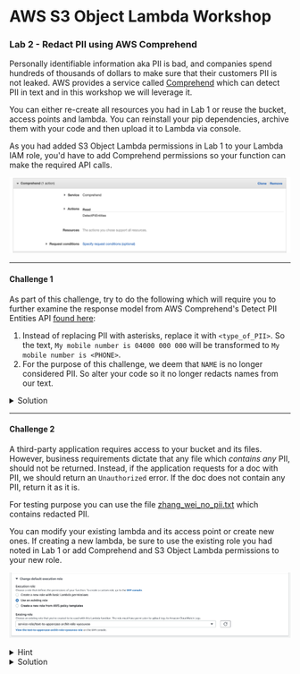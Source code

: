 # AWS S3 Object Lambda Workshop
### Lab 2 - Redact PII using AWS Comprehend

Personally identifiable information aka PII is bad, and companies spend hundreds of thousands of dollars to make sure that their customers PII is not leaked. AWS provides a service called [Comprehend](https://aws.amazon.com/comprehend/) which can detect PII in text and in this workshop we will leverage it. 


You can either re-create all resources you had in Lab 1 or reuse the bucket, access points and lambda. You can reinstall your pip dependencies, archive them with your code and then upload it to Lambda via console.

As you had added S3 Object Lambda permissions in Lab 1 to your Lambda IAM role, you'd have to add Comprehend permissions so your function can make the required API calls.

![image](./images/comprehend-policy.png)
***
#### Challenge 1
As part of this challenge, try to do the following which will require you to further examine the response model from AWS Comprehend's Detect PII Entities API [found here](https://docs.aws.amazon.com/comprehend/latest/dg/API_DetectPiiEntities.html):

1. Instead of replacing PII with asterisks, replace it with `<type_of_PII>`. So the text, `My mobile number is 04000 000 000` will be transformed to `My mobile number is <PHONE>`.
2. For the purpose of this challenge, we deem that `NAME` is no longer considered PII. So alter your code so it no longer redacts names from our text. 

<details><summary>Solution</summary>
<p>
One possible solution:

```python
    for entity in filter(lambda pe: pe["Type"].lower() != "name", pii_entities['Entities']):
        secret_entity = original_object[entity["BeginOffset"] : entity["EndOffset"]]
        transformed_object = transformed_object.replace(secret_entity, "<" + entity["Type"] + ">")
```

</p>
</details>


***
#### Challenge 2

A third-party application requires access to your bucket and its files. However, business requirements dictate that any file which _contains any_ PII, should not be returned. Instead, if the application requests for a doc with PII, we should return an `Unauthorized` error. If the doc does not contain any PII, return it as it is. 

For testing purpose you can use the file [zhang_wei_no_pii.txt](./files/zhang_wei_no_pii.txt) which contains redacted PII. 

You can modify your existing lambda and its access point or create new ones. If creating a new lambda, be sure to use the existing role you had noted in Lab 1 or add Comprehend and S3 Object Lambda permissions to your new role.

![image](./images/existing-role-lambda.png)

<details><summary>Hint</summary>
<p>

Detect PII Entities is an expensive (computationally and otherwise) API call. Does the <a href="https://docs.aws.amazon.com/comprehend/latest/dg/API_Operations_Amazon_Comprehend.html" target="_blank">AWS Comprehend Docs</a> have any other API which can be used instead?

Also, note that you needn't create new Access Points or Bucket to solve this challenge. You only need to update your code, update IAM Policy (if required), and create a new S3 Object Lambda Access point which points to `text-redact-pii` access point created in this Lab.

</p>
</details>
<details>
<summary>Solution</summary>
<p>

A working solution can be found here: https://pastebin.com/s68SDfvy

Make sure your Lambda has ContainsPiiEntities IAM permissions for the above solution to work.

</p>
</details>